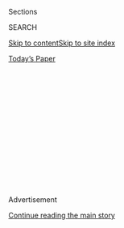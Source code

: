 <div id="app">

<div>

<div>

<div>

<div class="NYTAppHideMasthead css-1q2w90k e1suatyy0">

<div class="section css-ui9rw0 e1suatyy2">

<div class="css-eph4ug er09x8g0">

<div class="css-6n7j50">

</div>

<span class="css-1dv1kvn">Sections</span>

<div class="css-10488qs">

<span class="css-1dv1kvn">SEARCH</span>

</div>

[Skip to content](#site-content)[Skip to site
index](#site-index)

</div>

<div class="css-10698na e1huz5gh0">

</div>

</div>

<div id="masthead-bar-one" class="section hasLinks css-15hmgas e1csuq9d3">

<div class="css-uqyvli e1csuq9d0">

</div>

<div class="css-1uqjmks e1csuq9d1">

</div>

<div class="css-9e9ivx">

[](https://myaccount.nytimes3xbfgragh.onion/auth/login?response_type=cookie&client_id=vi)

</div>

<div class="css-1bvtpon e1csuq9d2">

[Today’s
Paper](https://www.nytimes3xbfgragh.onion/section/todayspaper)

</div>

</div>

</div>

</div>

<div data-aria-hidden="false">

<div id="site-content" data-role="main">

<div>

<div class="css-1aor85t" style="opacity:0.000000001;z-index:-1;visibility:hidden">

<div class="css-1hqnpie">

<div class="css-epjblv">

<span class="css-17xtcya"><span>Archives</span></span><span class="css-x15j1o">|</span><span class="css-fwqvlz">Donald
Trump, Real Estate Promoter, Builds Image as He Buys
Buildings</span>

</div>

<div class="css-k008qs">

<div class="css-1iwv8en">

<span class="css-18z7m18"></span>

<div>

</div>

</div>

<span class="css-1n6z4y">https://nyti.ms/1PudYUM</span>

<div class="css-1705lsu">

<div class="css-4xjgmj">

<div class="css-4skfbu" data-role="toolbar" data-aria-label="Social Media Share buttons, Save button, and Comments Panel with current comment count" data-testid="share-tools">

  - 
  - 
  - 
  - 
    
    <div class="css-6n7j50">
    
    </div>

  - 

</div>

</div>

</div>

</div>

</div>

</div>

<div id="NYT_TOP_BANNER_REGION" class="css-13pd83m">

</div>

<div id="top-wrapper" class="css-1sy8kpn">

<div id="top-slug" class="css-l9onyx">

Advertisement

</div>

[Continue reading the main
story](#after-top)

<div class="ad top-wrapper" style="text-align:center;height:100%;display:block;min-height:250px">

<div id="top" class="place-ad" data-position="top" data-size-key="top">

</div>

</div>

<div id="after-top">

</div>

</div>

<div id="sponsor-wrapper" class="css-1hyfx7x">

<div id="sponsor-slug" class="css-19vbshk">

Supported by

</div>

[Continue reading the main
story](#after-sponsor)

<div id="sponsor" class="ad sponsor-wrapper" style="text-align:center;height:100%;display:block">

</div>

<div id="after-sponsor">

</div>

</div>

<div class="css-1vkm6nb ehdk2mb0">

# Donald Trump, Real Estate Promoter, Builds Image as He Buys Buildings

</div>

<div class="css-xt80pu e12qa4dv0">

<div class="css-18e8msd">

<div class="css-vp77d3 epjyd6m0">

<div class="css-1baulvz">

<span class="css-1baulvz" itemprop="author">By Judy Klemesrud</span>

</div>

</div>

  - Nov. 1,
    1976

  - 
    
    <div class="css-4xjgmj">
    
    <div class="css-d8bdto" data-role="toolbar" data-aria-label="Social Media Share buttons, Save button, and Comments Panel with current comment count" data-testid="share-tools">
    
      - 
      - 
      - 
      - 
        
        <div class="css-6n7j50">
        
        </div>
    
      - 
    
    </div>
    
    </div>

</div>

</div>

<div class="section meteredContent css-1r7ky0e" name="articleBody" itemprop="articleBody">

<div class="css-j3uhc5">

<div class="css-1ve50l5">

<div class="css-1si6tjw">

<div class="css-p5jc4e">

![<span class="css-cnj6d5 e1z0qqy90" itemprop="copyrightHolder"><span class="css-1ly73wi e1tej78p0">Credit...</span><span><span>The
New York Times
Archives</span></span></span>](https://s1.graylady3jvrrxbe.onion/timesmachine/pages/1/1976/11/01/75642708_360W.png?quality=75&auto=webp&disable=upscale)

</div>

<div class="css-1s1pakw">

<div class="css-udpjq9">

See the article in its original context from  
November 1, 1976, Page 41<span class="css-iry6ay"></span>[Buy
Reprints](https://store.nytimes3xbfgragh.onion/collections/new-york-times-page-reprints?utm_source=nytimes&utm_medium=article-page&utm_campaign=reprints)

</div>

<div class="css-1nq039c">

[View on
timesmachine](http://timesmachine.nytimes3xbfgragh.onion/timesmachine/1976/11/01/75642708.html)

</div>

<div class="css-1gus26i">

TimesMachine is an exclusive benefit for home delivery and digital
subscribers.

</div>

</div>

</div>

<div class="css-1mweozg">

<div class="css-14uxcda">

About the Archive

</div>

<div class="css-6hi8ev">

This is a digitized version of an article from The Times’s print
archive, before the start of online publication in 1996. To preserve
these articles as they originally appeared, The Times does not alter,
edit or update them.

</div>

<div class="css-6hi8ev">

Occasionally the digitization process introduces transcription errors or
other problems; we are continuing to work to improve these archived
versions.

</div>

</div>

</div>

</div>

<div class="css-1fanzo5 StoryBodyCompanionColumn">

<div class="css-53u6y8">

He is tall, lean and blond, with dazzling white teeth, and he looks ever
so much like Robert Redford. He rides around town in a chauffeured
silver Cadillac with his initials, DJT, on the plates. He dates slinky
fashion models, belongs to the most elegant clubs and, at only 30 years
of age, estimates that he is worth “more than $200 million.”

Flair. It's one of Donald J. Trump's favorite words, and both he, his
friends and his enemies use it when describing his way of life as well
as his business style as New York's No. 1 real estate promoter of the
middle 1970's.

“If a man has flair,” the energetic, outspoken Mr. Trump said the other
day, “and is smart and somewhat conservative and has a taste for what
people want, he's bound to be successful in New York.”

Mr. Trump, who is president of the

Brooklyn based Trump Organization, which owns and manages 22,000
apartments, currently has three imaginative Manhattan real‐estate
projects in the works. And much to his delight, his brash, controversial
style has prompted comparisons with his flamboyant idol, the late
William Zeckendorf Sr., who actually developed projects as striking as
those Mr. Trump is proposing.

</div>

</div>

<div class="css-1fanzo5 StoryBodyCompanionColumn">

<div class="css-53u6y8">

The proposed projects are.

¶A large Manhattan convention center over the Penn Central
Transportation Company's 34th Street yards. Mr. Trump, who acquired the
development rights from the bankrupt railroad, has drawn up plans for a
$90 million center, hoping it will replace the stalled convention center
on the Hudson River from 43d to 47th Street.

**‘On Threshold of Coup’**

¶A 1,500‐room Hyatt Regency hotel following the reconstruction of Penn
Central's Commodore Hotel near Grand Central Terminal. Last April, Mr.
Trump received a controversial $4 million‐a‐year tax abatement from the
city, the first of its kind, for his proposal to rebuild the aging hotel
building.

¶Construction of 14,500 federally subsidized apartments on the Penn
Central's 60th Street yards, to which Mr. Trump has acquired the
development rights. The site is bounded by West 59th and West 72d
Street, West End Avenue and the Hudson River.

“What makes Donald Trump so significant right now,” said one Manhattan
real estate expert, “is that there is nobody else who is a private
promoter on a major scale, trying to convince enterpreneurs to develop
major pieces of property.”

Commenting on the Commodore Hotel deal, the expert said he thought Mr.
Trump was “on the threshold of the greatest real estate coup of the last
miserable three years; if it goes through, you could call him the
William Zeckendorf of Bad Times’.

</div>

</div>

<div class="css-1fanzo5 StoryBodyCompanionColumn">

<div class="css-53u6y8">

The other day, Mr. Trump, who says he is publicity shy, allowed a
reporter to accompany him on what he described as a typical work day. It
consisted mainly of visits to his “jobs,” the term he uses for housing
projects owned by the Trump Organization, which was founded by his
70‐year‐old father, Fred C. Trump, now the company's chairman.

The day began at 7:45 A.M., when Mr. Trump's chauffeur, Robert Utsey, a
husky, gun‐toting laid‐off New York City policeman who doubles as a
bodyguard, pulled the Cadillac up in front of the Phoenix apartment
building, at 160 East 65th Street.

Mr. Trump, who lives in a threebedroom penthouse apartment done mostly
in beiges and browns and lots of chrome, was waiting in front of the
building. He is 6 feet, 3 inches tall and weighs 190 pounds, and he was
wearing a three‐piece burgundy wool suit, matching patent‐leather shoes,
and a white shirt with the initials “DJT” sewn in burgundy thread on the
cuffs.

Speaking occasionally on his car telephone to his secretary and his
banker at Chase Manhattan, Mr. Trump directed his chauffeur to make
stops at the 60th Street yards; the conventioncenter site a federally
subsidized Trump housing project for the aged in East Orange, N.J.,
which he calls “our philanthropic endeavor” a middleincome housing
project on Staten Island; the flagship 4,000‐unit Trump Village in
Brooklyn and several other older Trump‐owned projects in Brooklyn that
the company bought in recent years.

“That's one of the reasons for our success—while others were building
over the last three or four years at 10 percent interest, we were
buying, at 5½ percent mortgages,” Mr. Trump said. “And the units they
produced in their new buildings were much smaller than the ones we were
buying.”

Although the Trumps have been building in New York City since 1923, the
family has not gotten as much publicity as other real‐estate developers
because they did not enter the Manhattan market until three years ago.

“It was psychology,” Mr. Trump explained. “My father knew Brooklyn very
well, and he knew Queens very well. But now, that psychology is ended.”

</div>

</div>

<div class="css-1fanzo5 StoryBodyCompanionColumn">

<div class="css-53u6y8">

**Employs 1,000 People**

One of the reasons for the current intense push in Manhattan, he said,
is that the Trump Organization, with 15,000 of its 22,000 apartments
situated in New York City (mostly in Broortlyn, Queens and Staten
Island), has a stake in the future of the city.

The organization, which is made up of 60 partnerships and corporations,
also owns apartment buildings in Washington, D. C., Maryland and
Virginia and land in California and Las Vegas, and it employs about
1,000 people.

“New York is either going to get much better or much worse,” Mr. Trump
predicted, “and I think it will get much better. I'm not talking about
the South Bronx. I don't know anything about the South Bronx.

“But in Manhattan, I feel a new convention center will be a turning
point for the city it will get rid of all that pornographic garbage in
Times Square. Psychologically, I think if New York City gets a
convention center, it will resurge and rejuvenate.”

As he drove around the city, he exclaimed boyishly, “Look at that great
building \[at 56th Street and Madison Avenue\]. It's available\! There
are a lot of good deals around right now.”

What attracts him to the real estate business? “I love the architectural
creativeness,” he said. “For example, the Commodore Hotel is in one of
the most important locations in the city, and its reconstruction will
lead to a rebirth of that area.

“And I like the financial creativeness, too. There's a beauty in putting
together a financial package that really works, whether it be through
tax credits, or a mortgage financing arrangement, or a leaseback
arrangement.”

</div>

</div>

<div class="css-1fanzo5 StoryBodyCompanionColumn">

<div class="css-53u6y8">

“Of course, the gamble is an exciting part, too,” he said, grinning. “No
matter how much you take out of it, you're talking about $100 million
deals, where a 10 percent mistake is $10 million. But so far, I've never
made a bad deal.”

Donald Trump was in the headlines in 1973, when the Department of
Justice brought suit in Federal Court against the Trump Organization,
charging discrimination against blacks in apartment rentals. Mr. Trump
denied the charges, and later signed an agreement to provide
open‐housing opportunities for minority groups.

“We ‘never discriminated against blacks,” Mr. Trump said angrily. “Five
to 10 percent of our units are rented to blacks in the city. But we
won't sign leases with welfare clients unless they have guaranteed
income levels, because otherwise, everyone immediately starts leaving
the building.”

**‘He Has Great Vision’**

Mr. Trump, a glib, nonstop talker, suddenly turned quiet when he stopped
at the Trump Organization's headquarters, at 600 Avenue Z in Brooklyn,
to consult with his father. Face to face, the son seemed affectionately
intimidated by the older man.

“I gave Donald free rein,” Fred C. Trump said in his office. “He has
great vision, and everything he touches seems to turn to gold. As long
as he has this great energy in abundance, I'm glad to let him do it.”

“Energy is a word that frequently pops up in discussions about Donald
Trump. Besides being a fast talker, he is a fast walker, a fast eater, a
fast business dealer, and gives the distinct impression of being an
early candidate for a cardac arrest. Some of this energy, he said
proudly could be attributed to the fact that, “never In my life have I
had a glass of alcohol or a cigarette.”

His father said that Donald was the only one of his five children (three
sons, two daughters) who had shown any interest in the family real
estate business.

</div>

</div>

<div class="css-1fanzo5 StoryBodyCompanionColumn">

<div class="css-53u6y8">

Donald, who grew up in the Trumpbuilt family home in Jamaica Estates,
Queens, began learning the business when he was only 12. He continued
helping his father make deals while a student at the Wharton School of
Finance at the University of Pennsylvania, from which he graduated first
in his class in 1968.

“Donald is the smartest person know,” his father said admiringly.

Fellow real estate executives in this very closely knit industry also
say mostly nice things about Donald Trump, even when given the chance to
speak off the record.

**‘The Jury is Still Out’**

“He's a very adventurous young man, and we're all rooting for him,” said
Samuel J. Lefrak, of the Lefrak Organization. “He's bold, daring and
swashbuckling. But in my opinion, the jury is still out.”

Harry B. Helmsley of Helmsley‐Spear Inc., said that although he had
never had any dealings with Mr. Trump, he found him to be “very active
around town: I just hope he can put his deals together.”

Even Preston Robert Tisch, president of Loews Corporation, who is
regarded as Mr. Trump's No. 1 critic in the city, spoke highly of the
young promoter: “He's a very bright, capable realestate man.”

Real‐estate insiders say Mr. Tisch and Mr. Trump are at odds for two
reasons —the Commodore Hotel tax abatement deal (Mr. Tisch's company
owns hotels), and the 34th Street convention center site (Mr. Tisch was
long associated with the rival 44th Street conventioncenter site).

Criticism of Mr. Trump came mainly from mortgage bankers and others in
the money end of the real‐estate industry, all of whom requested
anonymity.

</div>

</div>

<div class="css-1fanzo5 StoryBodyCompanionColumn">

<div class="css-53u6y8">

“His deals are dramatic, but they haven't come into being,” said one.
“So far, the chief beneficiary of his creativity has been his public
image.”

Another money man called Mr. Trump “overrated’ and “totally obnoxious,”
and said much of his influence had to do with the fact that he was an
early financial supporter of both Governor Carey and Mayor Beanie and
had powerful lawyer (Roy M. Cohn) and powerful public relations man
(Howard Rubinstein).

**Lunch at ‘21’ Club**

Mr. Trump has been meeting the right people. During lunch at the “21”
Club, the waiters were bowing and saying, “Hello Donald,” and other
lunchers, including Mr. Helmsley and assorted politicians, stopped by to
say hello.

Mr. Trump took exactly one hour for lunch, during which he ate broiled
filet of sole with no butter, drank ginger ale, and chatted with two men
representing the National Jewish Hospital in Denver, which plans to name
him their Man of the Year on Dec. 8 at a dinner in the Waldorf‐Astoria
Hotel.

“I'm not even Jewish, I'm Swedish,” he said later. “Most people think my
family is Jewish because we own so many buildings in Brooklyn. But I
guess you don't have to be Jewish to win this award, because they told
me a gentile won it one other year.”

Mr. Trump spent a profitable afternoon, earning a $140,000 commission
for about 20 minutes work selling part of a housing project for a
friend. A witness to the negotiations said Mr. Trump was a hard‐nosed
broker, refusing to budge from his original terms of $1.4 million paid
over a four‐year period at 9 percent interest.

**‘Extremely Aggressive’**

The transaction took place at the architectural offices of Poor, Swanke,
Hayden & Connell, at 400 Park Avenue, where Mr. Trump had gone to visit
Der Scutt, the architect of his proposed $90million convention center.

</div>

</div>

<div class="css-1fanzo5 StoryBodyCompanionColumn">

<div class="css-53u6y8">

“Donald's very demanding,” the pipepuffing Mr. Scutt said when the
promoter was out of the room. “He thinks nothing of calling me at 7 A.M.
on a Sunday and saying, ‘I've got an idea. See you in the office in 40
minutes.’ And I always go.”

When asked whether he thought Mr. Trump had any shortcomings, the
architect replied: “He's extremely aggressive when he sells, maybe to
the point of overselling. Like, he'll say the convention center is the
biggest in the world, when it really isn't. He'll exaggerate for the
purpose of making a sale.”

The architect broke into a big smile. “That Donald,” he said admiringly,
“he could sell sand to the Arabs and refrigerators to the Eskimos.”

Mr. Trump is single, with no plans of getting married in the near
future, although he said he was seeing one woman — a fashion model —
fairly regularly. “If I met the right woman, might get married,” he
said. “But right now. I have everything I want or need.”

He said he liked to relax at night by taking a date to such clubs as El
Morocco, Regine's, Le Club or Doubles, or attending Knicks or Rangers
games in Madison Square Garden. (He has season tickets for both teams.)

Mr. Trump ended his “typical ??? by catching a plane to California,
where he said he planned to wrap up a “multimillion dollar” land deal.
He has been spending more and more of his time in the Los Angeles area
lately, staying in a house that he owns, complete with swimming pool and
tennis court, in Beverly Hills.

Is there any danger that Donald Trump will defect to the West Coast?
“Some of the hest deals I've made have been land deals in California,”
he said with a smile. “I've probably made $14 million there over the
last two years. But my friends and enemies are all in New York City, so
I'll probably stay here.”

</div>

</div>

</div>

<div>

</div>

<div>

</div>

<div>

</div>

<div>

<div id="bottom-wrapper" class="css-1ede5it">

<div id="bottom-slug" class="css-l9onyx">

Advertisement

</div>

[Continue reading the main
story](#after-bottom)

<div id="bottom" class="ad bottom-wrapper" style="text-align:center;height:100%;display:block;min-height:90px">

</div>

<div id="after-bottom">

</div>

</div>

</div>

</div>

</div>

## Site Index

<div>

</div>

## Site Information Navigation

  - [© <span>2020</span> <span>The New York Times
    Company</span>](https://help.nytimes3xbfgragh.onion/hc/en-us/articles/115014792127-Copyright-notice)

<!-- end list -->

  - [NYTCo](https://www.nytco.com/)
  - [Contact
    Us](https://help.nytimes3xbfgragh.onion/hc/en-us/articles/115015385887-Contact-Us)
  - [Work with us](https://www.nytco.com/careers/)
  - [Advertise](https://nytmediakit.com/)
  - [T Brand Studio](http://www.tbrandstudio.com/)
  - [Your Ad
    Choices](https://www.nytimes3xbfgragh.onion/privacy/cookie-policy#how-do-i-manage-trackers)
  - [Privacy](https://www.nytimes3xbfgragh.onion/privacy)
  - [Terms of
    Service](https://help.nytimes3xbfgragh.onion/hc/en-us/articles/115014893428-Terms-of-service)
  - [Terms of
    Sale](https://help.nytimes3xbfgragh.onion/hc/en-us/articles/115014893968-Terms-of-sale)
  - [Site
    Map](https://spiderbites.nytimes3xbfgragh.onion)
  - [Help](https://help.nytimes3xbfgragh.onion/hc/en-us)
  - [Subscriptions](https://www.nytimes3xbfgragh.onion/subscription?campaignId=37WXW)

</div>

</div>

</div>

</div>

